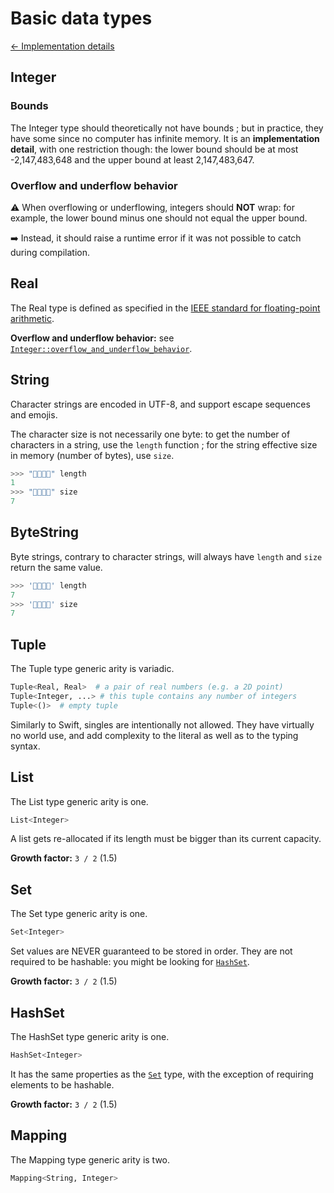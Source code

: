 # Basic data types

[← Implementation details](./index.md)

## Integer

### Bounds

The Integer type should theoretically not have bounds ; but in practice, they have some since no computer has infinite memory.
It is an **implementation detail**, with one restriction though: the lower
bound should be at most -2,147,483,648 and the upper bound at least 2,147,483,647.

### Overflow and underflow behavior

⚠️ When overflowing or underflowing, integers should **NOT** wrap: for example, the lower bound minus one should not equal the upper bound.

➡️ Instead, it should raise a runtime error if it was not possible to catch during compilation.

## Real

The Real type is defined as specified in the [IEEE standard for floating-point arithmetic](https://en.wikipedia.org/wiki/IEEE_754).

**Overflow and underflow behavior:** see [`Integer::overflow_and_underflow_behavior`](#overflow-and-underflow-behavior).

## String

Character strings are encoded in UTF-8, and support escape sequences and emojis.

The character size is not necessarily one byte: to get the number of characters in a string, use the `length` function ; for the string effective size in memory (number of bytes), use `size`.

```py
>>> "👩‍👩‍👦‍👦" length
1
>>> "👩‍👩‍👦‍👦" size
7
```

## ByteString

Byte strings, contrary to character strings, will always have `length` and `size` return the same value.

```py
>>> '👩‍👩‍👦‍👦' length
7
>>> '👩‍👩‍👦‍👦' size
7
```

## Tuple

The Tuple type generic arity is variadic.

```py
Tuple<Real, Real>  # a pair of real numbers (e.g. a 2D point)
Tuple<Integer, ...> # this tuple contains any number of integers 
Tuple<()>  # empty tuple
```

Similarly to Swift, singles are intentionally not allowed. They have virtually no world use, and add complexity to the literal as well as to the typing syntax.

## List

The List type generic arity is one.

```py
List<Integer>
```

A list gets re-allocated if its length must be bigger than its current capacity.

**Growth factor:** `3 / 2` (1.5)

## Set

The Set type generic arity is one.

```py
Set<Integer>
```

Set values are NEVER guaranteed to be stored in order. They are not required to be hashable: you might be looking for [`HashSet`](#hashset).

**Growth factor:** `3 / 2` (1.5)

## HashSet

The HashSet type generic arity is one.

```py
HashSet<Integer>
```

It has the same properties as the [`Set`](#set) type, with the exception of requiring elements to be hashable.

**Growth factor:** `3 / 2` (1.5)

## Mapping

The Mapping type generic arity is two.

```py
Mapping<String, Integer>
```
